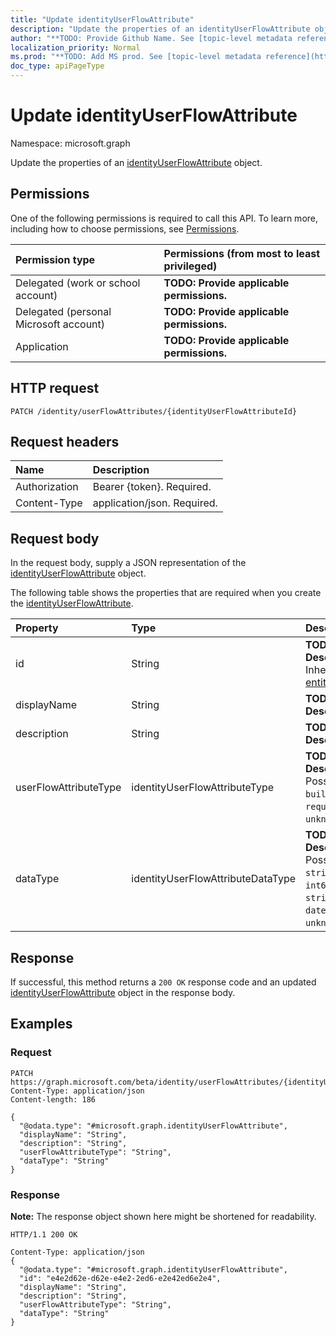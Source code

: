 ```yaml
---
title: "Update identityUserFlowAttribute"
description: "Update the properties of an identityUserFlowAttribute object."
author: "**TODO: Provide Github Name. See [topic-level metadata reference](https://msgo.azurewebsites.net/add/document/guidelines/metadata.html#topic-level-metadata)**"
localization_priority: Normal
ms.prod: "**TODO: Add MS prod. See [topic-level metadata reference](https://msgo.azurewebsites.net/add/document/guidelines/metadata.html#topic-level-metadata)**"
doc_type: apiPageType
---
```


# Update identityUserFlowAttribute
Namespace: microsoft.graph

Update the properties of an [identityUserFlowAttribute](../resources/identityuserflowattribute.md) object.

## Permissions
One of the following permissions is required to call this API. To learn more, including how to choose permissions, see [Permissions](/graph/permissions-reference).

|Permission type|Permissions (from most to least privileged)|
|:---|:---|
|Delegated (work or school account)|**TODO: Provide applicable permissions.**|
|Delegated (personal Microsoft account)|**TODO: Provide applicable permissions.**|
|Application|**TODO: Provide applicable permissions.**|

## HTTP request

<!-- {
  "blockType": "ignored"
}
-->
``` http
PATCH /identity/userFlowAttributes/{identityUserFlowAttributeId}
```

## Request headers
|Name|Description|
|:---|:---|
|Authorization|Bearer {token}. Required.|
|Content-Type|application/json. Required.|

## Request body
In the request body, supply a JSON representation of the [identityUserFlowAttribute](../resources/identityuserflowattribute.md) object.

The following table shows the properties that are required when you create the [identityUserFlowAttribute](../resources/identityuserflowattribute.md).

|Property|Type|Description|
|:---|:---|:---|
|id|String|**TODO: Add Description** Inherited from [entity](../resources/entity.md)|
|displayName|String|**TODO: Add Description**|
|description|String|**TODO: Add Description**|
|userFlowAttributeType|identityUserFlowAttributeType|**TODO: Add Description**. Possible values are: `builtIn`, `custom`, `required`, `unknownFutureValue`.|
|dataType|identityUserFlowAttributeDataType|**TODO: Add Description**. Possible values are: `string`, `boolean`, `int64`, `stringCollection`, `dateTime`, `unknownFutureValue`.|



## Response

If successful, this method returns a `200 OK` response code and an updated [identityUserFlowAttribute](../resources/identityuserflowattribute.md) object in the response body.

## Examples

### Request
<!-- {
  "blockType": "request",
  "name": "update_identityuserflowattribute"
}
-->
``` http
PATCH https://graph.microsoft.com/beta/identity/userFlowAttributes/{identityUserFlowAttributeId}
Content-Type: application/json
Content-length: 186

{
  "@odata.type": "#microsoft.graph.identityUserFlowAttribute",
  "displayName": "String",
  "description": "String",
  "userFlowAttributeType": "String",
  "dataType": "String"
}
```


### Response
**Note:** The response object shown here might be shortened for readability.
<!-- {
  "blockType": "response",
  "truncated": true
}
-->
``` http
HTTP/1.1 200 OK

Content-Type: application/json
{
  "@odata.type": "#microsoft.graph.identityUserFlowAttribute",
  "id": "e4e2d62e-d62e-e4e2-2ed6-e2e42ed6e2e4",
  "displayName": "String",
  "description": "String",
  "userFlowAttributeType": "String",
  "dataType": "String"
}
```


